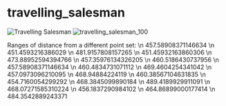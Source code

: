 # travelling_salesman

![Travelling Salesman](https://github.com/user-attachments/assets/45dc0440-2db6-43be-96f8-837c808a2652)
![travelling_salesman_100](https://github.com/user-attachments/assets/fbaa77b1-2ec6-4c8e-ab5e-8247959c2c59)

Ranges of distance from a different point set: \n
457.58908371146634 \n
451.4593216386029 \n
481.9157808157265 \n
451.45932163860306 \n
473.88952594394766 \n
457.35976134326205 \n
460.5186430737956 \n
457.58908371146634 \n
460.4834731071112 \n
469.4604254341042 \n
457.0973096210095 \n
468.94884224119 \n
460.38567104631835 \n
454.7160054299292 \n
468.3845099890184 \n
489.4189929911091 \n
468.07271585310224 \n
456.1837290984102 \n
464.86899000177414 \n
484.3542889243371
